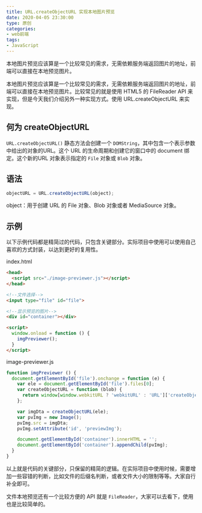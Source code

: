 ```yaml
---
title: URL.createObjectURL 实现本地图片预览
date: 2020-04-05 23:30:00
type: 原创
categories:
- web前端
tags:
- JavaScript
---
```


本地图片预览应该算是一个比较常见的需求，无需依赖服务端返回图片的地址，前端可以直接在本地预览图片。
 <!-- more -->

本地图片预览应该算是一个比较常见的需求，无需依赖服务端返回图片的地址，前端可以直接在本地预览图片。比较常见的就是使用 HTML5 的 FileReader API 来实现，但是今天我们介绍另外一种实现方式。使用 URL.createObjectURL 来实现。

## 何为 createObjectURL
`URL.createObjectURL()` 静态方法会创建一个 `DOMString`，其中包含一个表示参数中给出的对象的URL。这个 URL 的生命周期和创建它的窗口中的 document 绑定。这个新的URL 对象表示指定的 `File` 对象或 `Blob` 对象。

## 语法
```javascript
objectURL = URL.createObjectURL(object);
```
object：用于创建 URL 的 File 对象、Blob 对象或者 MediaSource 对象。​

## 示例
以下示例代码都是精简过的代码，只包含关键部分。实际项目中使用可以使用自己喜欢的方式封装，以达到更好的复用性。

index.html
```html
<head>
  <script src="./image-previewer.js"></script>
</head>

<!--文件选择-->
<input type="file" id="file">

<!--显示预览的图片-->
<div id="container"></div>

<script>
  window.onload = function () {
    imgPreviewer();  
  }
</script>
```
image-previewer.js
```javascript
function imgPreviewer () {
  document.getElementById('file').onchange = function (e) {
    var ele = document.getElementById('file').files[0];
    var createObjectURL = function (blob) {
      return window[window.webkitURL ? 'webkitURL' : 'URL']['createObjectURL'](blob);
    };

    var imgDta = createObjectURL(ele);
    var pvImg = new Image();
    pvImg.src = imgDta;
    pvImg.setAttribute('id', 'previewImg');

    document.getElementById('container').innerHTML = '';
    document.getElementById('container').appendChild(pvImg);
  }
}
```

以上就是代码的关键部分，只保留的精简的逻辑。在实际项目中使用时候，需要增加一些容错的判断，比如文件的后缀名判断，或者文件大小的限制等等。大家自行补全即可。

文件本地预览还有一个比较方便的 API 就是 `FileReader`，大家可以去看下，使用也是比较简单的。



